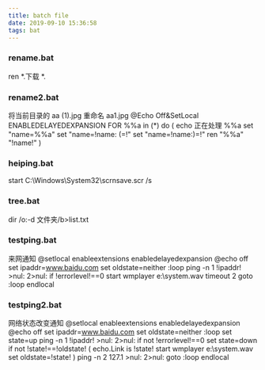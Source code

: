 ```yaml
---
title: batch file
date: 2019-09-10 15:36:58
tags: bat
---
```

### rename.bat
ren *.下载 *.

### rename2.bat
将当前目录的 aa (1).jpg 重命名 aa1.jpg
@Echo Off&SetLocal ENABLEDELAYEDEXPANSION
FOR %%a in (*) do (
echo 正在处理 %%a
set "name=%%a"
set "name=!name: (=!"
set "name=!name:)=!"
ren "%%a" "!name!"
)

### heiping.bat
start C:\Windows\System32\scrnsave.scr /s

### tree.bat
dir /o:-d 文件夹/b>list.txt

### testping.bat
来网通知
@setlocal enableextensions enabledelayedexpansion
@echo off
set ipaddr=www.baidu.com
set oldstate=neither
:loop
ping -n 1 !ipaddr! >nul: 2>nul:
if !errorlevel!==0 start wmplayer e:\system.wav
timeout 2
goto :loop
endlocal

### testping2.bat
网络状态改变通知
@setlocal enableextensions enabledelayedexpansion
@echo off
set ipaddr=www.baidu.com
set oldstate=neither
:loop
set state=up
ping -n 1 !ipaddr! >nul: 2>nul:
if not !errorlevel!==0 set state=down
if not !state!==!oldstate! (
    echo.Link is !state!
    start wmplayer e:\system.wav
    set oldstate=!state!
)
ping -n 2 127.1 >nul: 2>nul:
goto :loop
endlocal